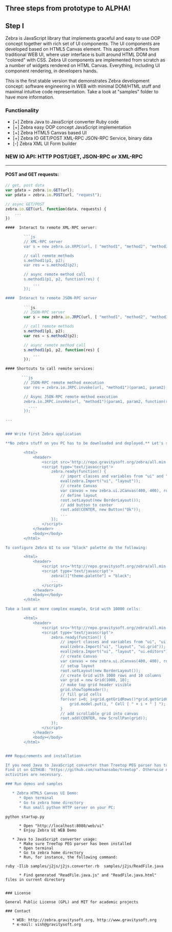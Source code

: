 
## Three steps from prototype to ALPHA! 
## Step I

Zebra is JavaScript library that implements graceful and easy to use OOP concept together with rich set of UI
components. The UI components are developed based on HTML5 Canvas element. This approach differs from
traditional WEB UI, where user interface is built around HTML DOM and "colored" with CSS. Zebra UI components
are implemented from scratch as a number of widgets rendered on HTML Canvas. Everything, including UI component
rendering, in developers hands.

This is the first stable version that demonstrates Zebra development concept: software engineering in WEB with minimal
DOM/HTML stuff and maximal intuitive code representation. Take a look at "samples" folder to have more information.

### Functionality

   * [+] Zebra Java to JavaScript converter Ruby code
   * [+] Zebra easy OOP concept JavaScript implementation
   * [+] Zebra HTML5 Canvas based UI
   * [+] Zebra IO  GET/POST XML-RPC JSON-RPC Service, binary data
   * [-] Zebra XML UI Form builder


### NEW IO API: HTTP POST/GET, JSON-RPC or XML-RPC

----

#### POST and GET requests:
        
```js
// get, post data
var gdata = zebra.io.GET(url);
var pdata = zebra.io.POST(url, "request");

// async GET/POST
zebra.io.GET(url, function(data, requests) {
    ...
})

####  Interact to remote XML-RPC server:

        ```js
        // XML-RPC server
        var s = new zebra.io.XRPC(url, [ "method1", "method2", "method3" ]);

        // call remote methods
        s.method1(p1, p2);
        var res = s.method2(p2);

        // async remote method call
        s.method1(p1, p2, function(res) {
            ...
        });

####  Interact to remote JSON-RPC server
       
        ```js
        // JSON-RPC server
        var s = new zebra.io.JRPC(url, [ "method1", "method2", "method3" ]);

        // call remote methods
        s.method1(p1, p2);
        var res = s.method2(p2);

        // async remote method call
        s.method1(p1, p2, function(res) {
            ...
        });

#### Shortcuts to call remote services:

       ```js
        // JSON-RPC remote method execution
        var res = zebra.io.JRPC.invoke(url, "method1")(param1, param2);

        // Async JSON-RPC remote method execution
        zebra.io.JRPC.invoke(url, "method1")(param1, param2, function(res) {
          ....
        });

---


### Write first Zebra application

**No zebra stuff on you PC has to be downloaded and deployed.** Let's start writing simple Zebra html:

		<html>
			<header>
				<script src='http://repo.gravitysoft.org/zebra/all.min.js' type='text/javascript'></script>
				<script type='text/javascript'>
				    zebra.ready(function() {
						// import classes and variables from "ui" and "layout" packages in local space
						eval(zebra.Import("ui", "layout"));
						// create Canvas
					    var canvas = new zebra.ui.zCanvas(400, 400), root = canvas.root;
						// define layout
						root.setLayout(new BorderLayout());
						// add button to center
						root.add(CENTER, new Button("Ok"));
						...
			 		});
				</script>
			</header>
			<body></body>
		</html>

To configure Zebra UI to use "black" palette do the following:

		<html>
			<header>
				<script src='http://repo.gravitysoft.org/zebra/all.min.js' type='text/javascript'></script>
				<script type='text/javascript'>
					zebra()["theme.palette"] = "black";
					...
				</script>
			</header>
			<body></body>
		</html>

Take a look at more complex example, Grid with 10000 cells:

		<html>
			<header>
				<script src='http://repo.gravitysoft.org/zebra/all.min.js' type='text/javascript'></script>
				<script type='text/javascript'>
				    zebra.ready(function() {
						// import classes and variables from "ui", "ui.grid" and "layout" packages in local space
						eval(zebra.Import("ui", "layout", "ui.grid"));
						eval(zebra.Import("ui", "layout", "ui.editors"));
						// create Canvas
					    var canvas = new zebra.ui.zCanvas(400, 400), root = canvas.root;
                        // setup layout
					    root.setLayout(new BorderLayout());
						// create Grid with 1000 rows and 10 columns
						var grid = new Grid(1000, 10);
						// make top grid header visible
						grid.showTopHeader();
						// fill grid cells
						for(var i=0; i<grid.getGridRows()*grid.getGridCols(); i++) {
							grid.model.put(i, " Cell [ " + i + " ] ");
						}
						// add scrollable grid into canvas
						root.add(CENTER, new ScrollPan(grid));
			 		});
				</script>
			</header>
			<body></body>
		</html>


### Requirements and installation

If you need Java to JavaScript converter than Treetop PEG parser has to be installed.
Find it on GITHUB: "https://github.com/nathansobo/treetop". Otherwise no any installation
activities are necessary.

### Run demos and samples

   * Zebra HTML5 Canvas UI Demo:
   	  * Open terminal
      * Go to zebra home directory
      * Run small python HTTP server on your PC:
```
    python startup.py
```
      * Open "http://localhost:8080/web/ui"
      * Enjoy Zebra UI WEB Demo

   * Java to JavaScript converter usage:
      * Make sure TreeTop PEG parser has been installed
      * Open terminal
      * Go to zebra home directory
      * Run, for instance, the following command:
```
    ruby -Ilib samples/j2js/j2js.converter.rb  samples/j2js/ReadFile.java
```
      * Find generated "ReadFile.java.js" and "ReadFile.java.html" files in current directory


### License

General Public License (GPL) and MIT for academic projects

### Contact

   * WEB: http://zebra.gravitysoft.org, http://www.gravitysoft.org
   * e-mail: vish@gravitysoft.org
